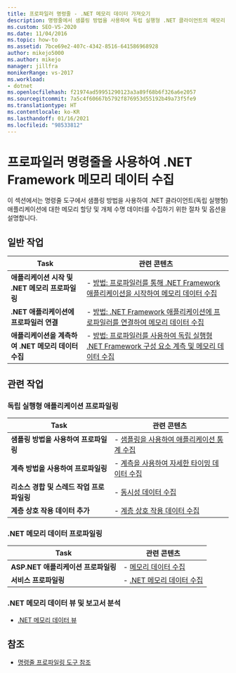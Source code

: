 ```yaml
---
title: 프로파일러 명령줄 - .NET 메모리 데이터 가져오기
description: 명령줄에서 샘플링 방법을 사용하여 독립 실행형 .NET 클라이언트의 메모리 할당 및 개체 수명 데이터를 수집하는 방법을 알아봅니다.
ms.custom: SEO-VS-2020
ms.date: 11/04/2016
ms.topic: how-to
ms.assetid: 7bce69e2-407c-4342-8516-641586968928
author: mikejo5000
ms.author: mikejo
manager: jillfra
monikerRange: vs-2017
ms.workload:
- dotnet
ms.openlocfilehash: f21974ad59951290123a3a89f68b6f326a6e2057
ms.sourcegitcommit: 7a5c4f60667b5792f876953d55192b49a73f5fe9
ms.translationtype: HT
ms.contentlocale: ko-KR
ms.lasthandoff: 01/16/2021
ms.locfileid: "98533812"
---
```

# <a name="collect-net-framework-memory-data-by-using-the-profiler-command-line"></a>프로파일러 명령줄을 사용하여 .NET Framework 메모리 데이터 수집

이 섹션에서는 명령줄 도구에서 샘플링 방법을 사용하여 .NET 클라이언트(독립 실행형) 애플리케이션에 대한 메모리 할당 및 개체 수명 데이터를 수집하기 위한 절차 및 옵션을 설명합니다.

## <a name="common-tasks"></a>일반 작업

|Task|관련 콘텐츠|
|----------|---------------------|
|**애플리케이션 시작 및 .NET 메모리 프로파일링**|-   [방법: 프로파일러를 통해 .NET Framework 애플리케이션을 시작하여 메모리 데이터 수집](../profiling/how-to-launch-a-stand-alone-dotnet-framework-app-to-collect-memory-data.md)|
|**.NET 애플리케이션에 프로파일러 연결**|-   [방법: .NET Framework 애플리케이션에 프로파일러를 연결하여 메모리 데이터 수집](../profiling/how-to-attach-the-profiler-to-a-dotnet-framework-app-to-collect-memory-data.md)|
|**애플리케이션을 계측하여 .NET 메모리 데이터 수집**|-   [방법: 프로파일러를 사용하여 독립 실행형 .NET Framework 구성 요소 계측 및 메모리 데이터 수집](../profiling/how-to-instrument-a-dotnet-framework-component-and-collect-memory-data.md)|

## <a name="related-tasks"></a>관련 작업

### <a name="profile-stand-alone-applications"></a>독립 실행형 애플리케이션 프로파일링

|Task|관련 콘텐츠|
|----------|---------------------|
|**샘플링 방법을 사용하여 프로파일링**|-   [샘플링을 사용하여 애플리케이션 통계 수집](../profiling/collecting-application-statistics-for-stand-alone-applications.md)|
|**계측 방법을 사용하여 프로파일링**|-   [계측을 사용하여 자세한 타이밍 데이터 수집](../profiling/collecting-detailed-timing-data-for-a-stand-alone-application.md)|
|**리소스 경합 및 스레드 작업 프로파일링**|-   [동시성 데이터 수집](../profiling/collecting-concurrency-data-for-stand-alone-applications.md)|
|**계층 상호 작용 데이터 추가**|-   [계층 상호 작용 데이터 수집](../profiling/adding-tier-interaction-data-from-the-command-line.md)|

### <a name="profile-net-memory-data"></a>.NET 메모리 데이터 프로파일링

|Task|관련 콘텐츠|
|----------|---------------------|
|**ASP.NET 애플리케이션 프로파일링**|-   [메모리 데이터 수집](../profiling/collecting-memory-data-from-an-aspnet-web-application.md)|
|**서비스 프로파일링**|-   [.NET 메모리 데이터 수집](../profiling/collecting-memory-data-from-dotnet-framework-services-by-using-the-profiler-command-line.md)|

### <a name="analyze-net-memory-data-views-and-reports"></a>.NET 메모리 데이터 뷰 및 보고서 분석
- [.NET 메모리 데이터 뷰](../profiling/dotnet-memory-data-views.md)

## <a name="reference"></a>참조
- [명령줄 프로파일링 도구 참조](../profiling/command-line-profiling-tools-reference.md)
